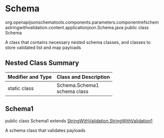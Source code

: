 # Schema
org.openapijsonschematools.components.parameters.componentrefschemastringwithvalidation.content.applicationjson.Schema.java
public class Schema

A class that contains necessary nested schema classes, and classes to store validated list and map payloads

## Nested Class Summary
| Modifier and Type | Class and Description |
| ----------------- | ---------------------- |
| static class | Schema.Schema1<br> schema class |

## Schema1
public class Schema1
extends [StringWithValidation.StringWithValidation1](../../../../../components/schemas/StringWithValidation.md#stringwithvalidation1)

A schema class that validates payloads
